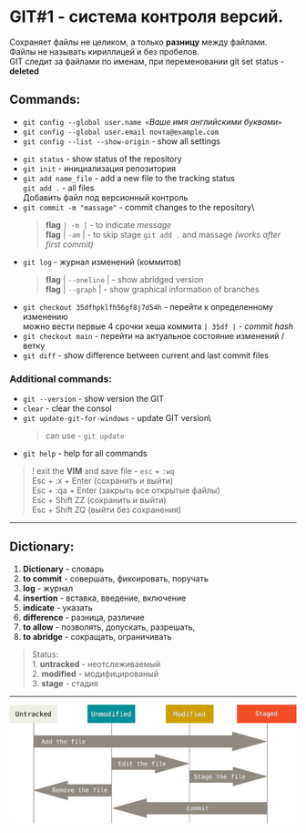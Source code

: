 GIT#1 - система контроля версий.
=====================================
Сохраняет файлы не целиком, а только **разницу** между файлами.\
Файлы не называть кириллицей и без пробелов.\
GIT следит за файлами по именам, при переменовании git set status - **deleted**

## Commands:
- `git config --global user.name «`*Ваше имя английскими буквами*`»`
- `git config --global user.email почта@example.com`
- `git config --list --show-origin` - show all settings
* `git status` - show status of the repository
* `git init` - инициализация репозитория
* `git add name_file` - add a new file to the tracking status \
`git add .` - all files\
Добавить файл под версионный контроль
* `git commit -m "massage"` - commit changes to the repository\
    >**flag** `| -m |` -  to indicate *message*\
    **flag** | `-am` | - to skip stage `git add .` and massage *(works after first commit)*
* `git log` - журнал изменений (коммитов)
    >**flag** | `--oneline` | - show abridged version\
    >**flag** | `--graph` | - show graphical information of branches
* `git checkout 35dfhpklfh56gf8j7d54h` - перейти к определенному изменению\
можно вести первые 4 срочки хеша коммита `| 35df |` - _commit hash_
* `git checkout main` - перейти на актуальное состояние изменений / ветку
* `git diff` - show difference between current and last commit files
### Additional commands:
- `git --version` - show version the GIT
- `clear` - clear the consol
- `git update-git-for-windows` - update GIT version\
    >can use - `git update`
- `git help` - help for all commands
>! exit the __VIM__ and save file - `esc` + `:wq`\
Esc + :x + Enter (сохранить и выйти)\
Esc + :qa + Enter (закрыть все открытые файлы)\
Esc + Shift ZZ (сохранить и выйти)\
Esc + Shift ZQ (выйти без сохранения)
-------------------------------------------------
## Dictionary:
1. **Dictionary** - словарь
2. **to commit** - совершать, фиксировать, поручать
3. **log** - журнал
4. **insertion** - вставка, введение, включение
5. **indicate** - указать
6. **difference** - разница, различие
7. **to allow** - позволять, допускать, разрешать,
8. **to abridge** - сокращать, ограничивать

> Status:\
    1. **untracked** - неотслеживаемый\
    2. **modified** - модифицированый\
    3. **stage** - стадия
-----------------------------------
![status](photo/lifecycle.png)